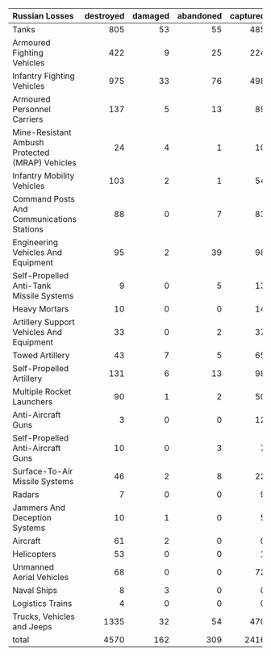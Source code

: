 | Russian Losses                                   |   destroyed |   damaged |   abandoned |   captured |   total |
|:-------------------------------------------------|------------:|----------:|------------:|-----------:|--------:|
| Tanks                                            |         805 |        53 |          55 |        485 |    1398 |
| Armoured Fighting Vehicles                       |         422 |         9 |          25 |        224 |     680 |
| Infantry Fighting Vehicles                       |         975 |        33 |          76 |        498 |    1582 |
| Armoured Personnel Carriers                      |         137 |         5 |          13 |         89 |     244 |
| Mine-Resistant Ambush Protected  (MRAP) Vehicles |          24 |         4 |           1 |         10 |      39 |
| Infantry Mobility Vehicles                       |         103 |         2 |           1 |         54 |     160 |
| Command Posts And Communications Stations        |          88 |         0 |           7 |         83 |     178 |
| Engineering Vehicles And Equipment               |          95 |         2 |          39 |         98 |     234 |
| Self-Propelled Anti-Tank Missile Systems         |           9 |         0 |           5 |         13 |      27 |
| Heavy Mortars                                    |          10 |         0 |           0 |         14 |      24 |
| Artillery Support Vehicles And Equipment         |          33 |         0 |           2 |         37 |      72 |
| Towed Artillery                                  |          43 |         7 |           5 |         65 |     120 |
| Self-Propelled Artillery                         |         131 |         6 |          13 |         98 |     248 |
| Multiple Rocket Launchers                        |          90 |         1 |           2 |         50 |     143 |
| Anti-Aircraft Guns                               |           3 |         0 |           0 |         12 |      15 |
| Self-Propelled Anti-Aircraft Guns                |          10 |         0 |           3 |          7 |      20 |
| Surface-To-Air Missile Systems                   |          46 |         2 |           8 |         22 |      78 |
| Radars                                           |           7 |         0 |           0 |          9 |      16 |
| Jammers And Deception Systems                    |          10 |         1 |           0 |          5 |      16 |
| Aircraft                                         |          61 |         2 |           0 |          0 |      63 |
| Helicopters                                      |          53 |         0 |           0 |          1 |      54 |
| Unmanned Aerial Vehicles                         |          68 |         0 |           0 |         72 |     140 |
| Naval Ships                                      |           8 |         3 |           0 |          0 |      11 |
| Logistics Trains                                 |           4 |         0 |           0 |          0 |       4 |
| Trucks, Vehicles and Jeeps                       |        1335 |        32 |          54 |        470 |    1891 |
| total                                            |        4570 |       162 |         309 |       2416 |    7457 |